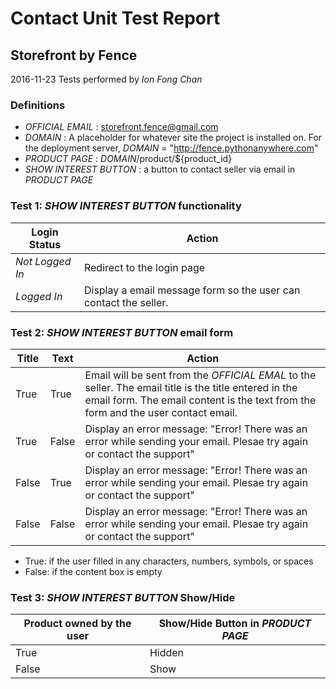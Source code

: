 # Contact Unit Test Report
## Storefront by Fence
2016-11-23
Tests performed by *Ion Fong Chan*

### Definitions
- *OFFICIAL EMAIL* : storefront.fence@gmail.com
- *DOMAIN* : A placeholder for whatever site the project is installed on. For the deployment server, 
*DOMAIN* = "http://fence.pythonanywhere.com"
- *PRODUCT PAGE* : *DOMAIN*/product/${product_id}
- *SHOW INTEREST BUTTON* : a button to contact seller via email in *PRODUCT PAGE*

### Test 1: *SHOW INTEREST BUTTON* functionality
| Login Status | Action |
| --- | --- |
| *Not Logged In* | Redirect to the login page |
| *Logged In* | Display a email message form so the user can contact the seller. |

### Test 2: *SHOW INTEREST BUTTON* email form
| Title | Text | Action |
| --- | --- | --- |
| True | True | Email will be sent from the *OFFICIAL EMAL* to the seller. The email title is the title entered in the email form. The email content is the text from the form and the user contact email. |
| True | False | Display an error message: "Error! There was an error while sending your email. Plesae try again or contact the support" |
| False | True | Display an error message: "Error! There was an error while sending your email. Plesae try again or contact the support" |
| False | False | Display an error message: "Error! There was an error while sending your email. Plesae try again or contact the support" |

* True: if the user filled in any characters, numbers, symbols, or spaces
* False: if the content box is empty

### Test 3: *SHOW INTEREST BUTTON* Show/Hide 
| Product owned by the user | Show/Hide Button in *PRODUCT PAGE* |
| --- | --- |
| True | Hidden |
| False | Show |

